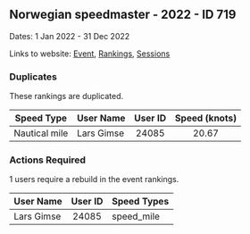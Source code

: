 ## Norwegian speedmaster - 2022 - ID 719

Dates: 1 Jan 2022 - 31 Dec 2022

Links to website: [Event](https://www.gps-speedsurfing.com/default.aspx?mnu=event&val=719), [Rankings](https://www.gps-speedsurfing.com/default.aspx?mnu=eventranking&val=719), [Sessions](https://www.gps-speedsurfing.com/default.aspx?mnu=eventsessions&val=719)

### Duplicates

These rankings are duplicated.

| Speed Type | User Name | User ID | Speed (knots) |
| ---------- | --------- | :-----: | :-----------: |
| Nautical mile | Lars Gimse | 24085 | 20.67 |

### Actions Required

1 users require a rebuild in the event rankings.

| User Name | User ID | Speed Types |
| --------- | :-----: | ----------- |
| Lars Gimse | 24085 | speed_mile |
